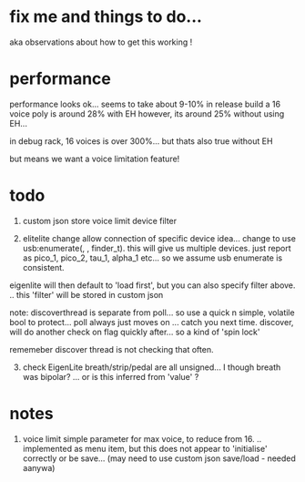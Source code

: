 # fix me and things to do...
aka observations about how to get this working ! 


# performance

performance looks ok... seems to take about 9-10% in release build
a 16 voice poly is around 28% with EH
however, its around 25% without using EH... 

in debug rack, 16 voices is over 300%...
but thats also true without EH

but means we want a voice limitation feature! 



# todo 
1. custom json
store voice limit
device filter


2. elitelite change 
allow connection of specific device
idea... 
change to use usb:enumerate(, , finder_t). this will give us multiple devices.
just report as pico_1, pico_2, tau_1, alpha_1  etc... so we assume usb enumerate is consistent.

eigenlite will then default to 'load first', but you can also specify filter above.
.. this 'filter' will be stored in custom json

note: discoverthread is separate from poll...
so use a quick n simple, volatile bool to protect... 
poll always just moves on ... catch you next time.
discover, will do another check on flag quickly after... 
so a kind of 'spin lock'

rememeber discover thread is not checking that often.

3. check EigenLite
breath/strip/pedal are all unsigned... I though breath was bipolar?
... or is this inferred from 'value' ?





# notes

1. voice limit
simple parameter for max voice, to reduce from 16.
.. implemented as menu item, but this does not appear to 'initialise' correctly or be save...
(may need to use custom json save/load - needed aanywa)